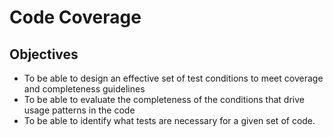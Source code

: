 # Code Coverage

## Objectives

- To be able to design an effective set of test conditions to meet coverage and completeness guidelines
- To be able to evaluate the completeness of the conditions that drive usage patterns in the code
- To be able to identify what tests are necessary for a given set of code.
  
